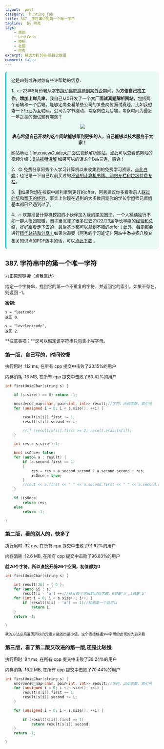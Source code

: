 ```yaml
---
layout:  post
category:  hunting_job
title: 387. 字符串中的第一个唯一字符
tagline:  by 阿秀
tags:
    - 原创
    - LeetCode
    - 校招
    - 社招
    - 阿秀
excerpt: 精选力扣300+题目之数组
comment: false
---
```




<div style="border-color: #24C6DC;
            background-color: #e9f9f3;         
            margin: 1rem 0;
        padding: .25rem 1rem;
        border-left-width: .3rem;
        border-left-style: solid;
        border-radius: .5rem;
        color: inherit;">
  <p>这是四则或许对你有些许帮助的信息:</p>
  <p>1、👉23年5月份我从<a style="text-decoration: underline" href="https://mp.weixin.qq.com/s/zKItpGwIkHKK4g2aOlL2rA" target="_blank">字节跳动离职跳槽到某外企</a>期间，为<span style="font-weight:bold">方便自己找工作，增加上岸几率</span>，我自己从0开发了一个<span style="font-weight:bold">大厂面试真题解析网站</span>，包括两个前端和一个后端。能够定向查看某些公司的某些岗位面试真题，比如我想查一下行业为互联网，公司为字节跳动，考察岗位为后端，考察时间为最近一年之类的面试题有哪些？
<div align="center">
  <a  style="text-decoration: underline" href="https://top.interviewguide.cn/" target="_blank">  <img src="http://oss.interviewguide.cn/img/202308091638172.png" style="zoom:100%;" /></a>
<p style="font-weight:bold">衷心希望自己开发的这个网站能够帮到更多的人，自己能够以技术服务于大家！</p>
</div>网站地址：<a style="text-decoration: underline" href="https://top.interviewguide.cn/" target="_blank">InterviewGuide大厂面试真题解析网站</a>。点此可以查看该网站的视频介绍：<a style="text-decoration: underline" href="https://www.bilibili.com/video/BV1f94y1C7BL" target="_blank">B站视频讲解</a>   如果可以的话求个B站三连，感谢！
  </p> 
  <p>2、😍
    免费分享阿秀个人学习计算机以来收集到的免费学习资源，<a style="text-decoration: underline" href="/notes/07-resources/01-free/01-introduce.html" target="_blank">点此白嫖</a>；也记录一下自己以前买过的<a style="text-decoration: underline" href="/notes/07-resources/02-precious.html" target="_blank">不错的计算机书籍、网络专栏和垃圾付费专栏</a>。
  </p>
  <p>3、🚀如果你想在校招中顺利拿到更好的offer，阿秀建议你多看看前人<a style="text-decoration: underline" href="https://www.yuque.com/tuobaaxiu/httmmc/npg1k81zeq4wfpyz" target="_blank">踩过的坑</a>和<a style="text-decoration: underline"  target="_blank" href="https://www.yuque.com/tuobaaxiu/httmmc/gge9ppd0mbu2d3dp">留下的经验</a>，事实上你现在遇到的大多数问题你的学长学姐师兄师姐基本都已经遇到过了。
  </p>
  <p>4、🔥 欢迎准备计算机校招的小伙伴加入我的<a  style="text-decoration: underline" href="https://www.yuque.com/tuobaaxiu/httmmc/xg0otqvc17wfx4u9" target="_blank">学习圈子</a>，一个人踽踽独行不如一群人报团取暖，圈子里沉淀了很多过去21/22/23届学长学姐的<a  style="text-decoration: underline" href="https://www.yuque.com/tuobaaxiu/httmmc/gge9ppd0mbu2d3dp" target="_blank">经验和总结</a>，好好跟着走下去的，最后基本都可以拿到不错的offer！此外，每周都会进行<a  style="text-decoration: underline" href="https://www.yuque.com/tuobaaxiu/httmmc/npg1k81zeq4wfpyz" target="_blank">精华总结和分享！</a>如果你需要《阿秀的学习笔记》网站中📚︎校招八股文相关知识点的PDF版本的话，可以<a style="text-decoration: underline" href="https://www.yuque.com/tuobaaxiu/httmmc/qs0yn66apvkzw0ps" target="_blank">点此下载</a> 。</p>   </div>


## 387. 字符串中的第一个唯一字符

[力扣原题链接（点我直达）](https://leetcode-cn.com/problems/first-unique-character-in-a-string/)

给定一个字符串，找到它的第一个不重复的字符，并返回它的索引。如果不存在，则返回 -1。

**案例:**

```
s = "leetcode"
返回 0.

s = "loveleetcode",
返回 2.
```

 

**注意事项：**您可以假定该字符串只包含小写字母。



### 第一版，自己写的，时间较慢

执行用时 :112 ms, 在所有 cpp 提交中击败了23.15%的用户

内存消耗 :13 MB, 在所有 cpp 提交中击败了80.42%的用户



```c++
int firstUniqChar(string s) {

	if (s.size() == 0) return -1;

	unordered_map<char, pair<int, int>> result;//字符，出现次数，索引号
	for (unsigned i = 0; i < s.size(); ++i) {

		result[s[i]].first += 1;
		result[s[i]].second += i;

		//if (result[s[i]].first >= 2) result.erase(s[i]);
	}

	int res = s.size()-1;

	bool isOnce= false;
	for (auto& a : result) {
		if (a.second.first == 1)
		{
			res = res > a.second.second ? a.second.second : res;
			isOnce = true;
		}
		//cout << a.first << " " << a.second.first << " " << a.second.second << endl;
	}

	if (isOnce)
		return res;
	else
		return -1;

}
```





### 第二版，看的别人的，快多了



执行用时 :32 ms, 在所有 cpp 提交中击败了91.92%的用户

内存消耗 :12.6 MB, 在所有 cpp 提交中击败了96.83%的用户

**就26个字符，所以直接开辟26个空间，初值都为0**

```c++
int firstUniqChar(string s) {

	int result[26] = { 0 };
	for (auto &i : s)
		result[i - 'a'] ++;//统计每个字母的出现次数，0就是‘a’,1就是‘b’
	for (int i = 0; i < s.size(); i++) {
		if (result[s[i] - 'a'] == 1)//找到第一个就可以
			return i;
	}
	return -1;

}

我的方法必须遍历所以的元素才能找出最小值，这个直接根据s中字母的出现的先后来看
```





### 第三版，看了第二版又改进的第一版,还是比较慢





执行用时 :84 ms, 在所有 cpp 提交中击败了39.24%的用户

内存消耗 :13.2 MB, 在所有 cpp 提交中击败了70.44%的用户



```c++
int firstUniqChar(string s) {
	unordered_map<char, pair<int, int>> result;//字符，出现次数，索引号
	for (unsigned i = 0; i < s.size(); ++i) {
		result[s[i]].first += 1;
		result[s[i]].second += i;
	}

	for (unsigned i = 0; i < s.size(); ++i) {
	
		if (result[s[i]].first == 1) 
			return result[s[i]].second;
	}
	return -1;

}
```

<p id="最长和谐子序列"></p>

